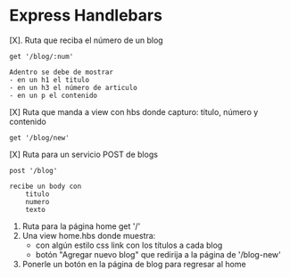 # Express Handlebars

[X]. Ruta que reciba el número de un blog
    
    get '/blog/:num'

    Adentro se debe de mostrar
    - en un h1 el titulo
    - en un h3 el número de articulo
    - en un p el contenido

[X] Ruta que manda a view con hbs donde capturo: título, número y contenido
    
    get '/blog/new'

[X] Ruta para un servicio POST de blogs
    
    post '/blog'
    
    recibe un body con
        titulo
        numero
        texto

1.  Ruta para la página home
    get '/'
2. Una view home.hbs donde muestra:
    - con algún estilo css link con los títulos a cada blog
    - botón "Agregar nuevo blog" que redirija  a la página de '/blog-new'
3. Ponerle un botón en la página de blog para regresar al home



